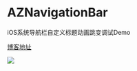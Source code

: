 # AZNavigationBar
 iOS系统导航栏自定义标题动画跳变调试Demo

[博客地址](https://blog.csdn.net/XieYupeng520/article/details/88542840)

![](https://img-blog.csdnimg.cn/20190313220308825.png)
